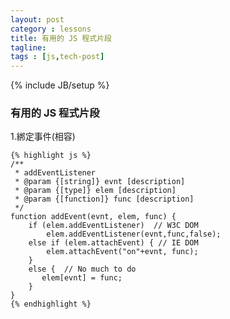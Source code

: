 ```yaml
---
layout: post
category : lessons
title: 有用的 JS 程式片段
tagline:
tags : [js,tech-post]
---
```

{% include JB/setup %}

### 有用的 JS 程式片段

1.綁定事件(相容)


    {% highlight js %}
    /**
     * addEventListener
     * @param {[string]} evnt [description]
     * @param {[type]} elem [description]
     * @param {[function]} func [description]
     */
    function addEvent(evnt, elem, func) {
        if (elem.addEventListener)  // W3C DOM
            elem.addEventListener(evnt,func,false);
        else if (elem.attachEvent) { // IE DOM
            elem.attachEvent("on"+evnt, func);
        }
        else {  // No much to do
           elem[evnt] = func;
        }
    }
    {% endhighlight %}